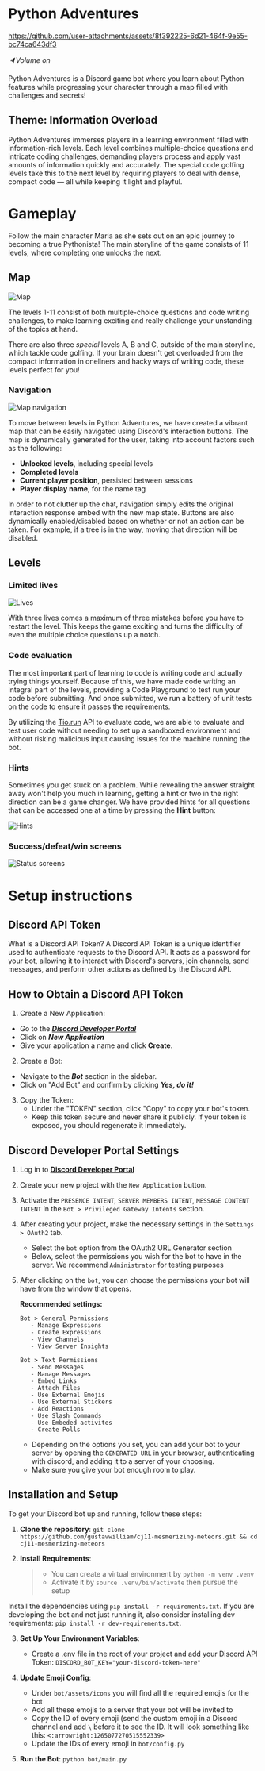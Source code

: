 # Python Adventures

https://github.com/user-attachments/assets/8f392225-6d21-464f-9e55-bc74ca643df3

*🔈Volume on*

Python Adventures is a Discord game bot where you learn about Python features while progressing your character through a map filled with challenges and secrets!

## Theme: Information Overload
Python Adventures immerses players in a learning environment filled with information-rich levels. Each level combines multiple-choice questions and intricate coding challenges, demanding players process and apply vast amounts of information quickly and accurately. The special code golfing levels take this to the next level by requiring players to deal with dense, compact code — all while keeping it light and playful.

# Gameplay

Follow the main character Maria as she sets out on an epic journey to becoming a true Pythonista! The main storyline of the game consists of 11 levels, where completing one unlocks the next.

## Map

![Map](presentation/levels.png)

The levels 1-11 consist of both multiple-choice questions and code writing challenges, to make learning exciting and really challenge your unstanding of the topics at hand.

There are also three *special* levels A, B and C, outside of the main storyline, which tackle code golfing. If your brain doesn't get overloaded from the compact information in oneliners and hacky ways of writing code, these levels perfect for you!

### Navigation
![Map navigation](/presentation/map-navigation.png)

To move between levels in Python Adventures, we have created a vibrant map that can be easily navigated using Discord's interaction buttons. The map is dynamically generated for the user, taking into account factors such as the following:
- **Unlocked levels**, including special levels
- **Completed levels**
- **Current player position**, persisted between sessions
- **Player display name**, for the name tag

In order to not clutter up the chat, navigation simply edits the original interaction response embed with the new map state. Buttons are also dynamically enabled/disabled based on whether or not an action can be taken. For example, if a tree is in the way, moving that direction will be disabled.

## Levels
### Limited lives
![Lives](bot/assets/guide-hearts.png)

With three lives comes a maximum of three mistakes before you have to restart the level. This keeps the game exciting and turns the difficulty of even the multiple choice questions up a notch.

### Code evaluation
The most important part of learning to code is writing code and actually trying things yourself. Because of this, we have made code writing an integral part of the levels, providing a Code Playground to test run your code before submitting. And once submitted, we run a battery of unit tests on the code to ensure it passes the requirements.

By utilizing the [Tio.run](https://tio.run) API to evaluate code, we are able to evaluate and test user code without needing to set up a sandboxed environment and without risking malicious input causing issues for the machine running the bot.

### Hints
Sometimes you get stuck on a problem. While revealing the answer straight away won't help you much in learning, getting a hint or two in the right direction can be a game changer. We have provided hints for all questions that can be accessed one at a time by pressing the **Hint** button:

![Hints](presentation/hints.png)

### Success/defeat/win screens
![Status screens](presentation/level-statuses.png)

# Setup instructions
## Discord API Token
What is a Discord API Token?
A Discord API Token is a unique identifier used to authenticate requests to the Discord API. It acts as a password for your bot, allowing it to interact with Discord's servers, join channels, send messages, and perform other actions as defined by the Discord API.

## How to Obtain a Discord API Token
1. Create a New Application:
  - Go to the [***Discord Developer Portal***](https://discord.com/developers/applications)
  -  Click on ***New Application***
  -   Give your application a name and click **Create**.

2. Create a Bot:
  - Navigate to the ***Bot*** section in the sidebar.
  -  Click on "Add Bot" and confirm by clicking ***Yes, do it!***

3. Copy the Token:
   - Under the "TOKEN" section, click "Copy" to copy your bot's token.
   - Keep this token secure and never share it publicly. If your token is exposed, you should regenerate it immediately.

## Discord Developer Portal Settings

1. Log in to **[Discord Developer Portal](https://discord.com/developers/)**
2. Create your new project with the ``New Application`` button.
3. Activate the ``PRESENCE INTENT``, ``SERVER MEMBERS INTENT``, ``MESSAGE CONTENT INTENT`` in the ``Bot > Privileged Gateway Intents`` section.
4. After creating your project, make the necessary settings in the ``Settings > OAuth2`` tab.
   - Select the ``bot`` option from the OAuth2 URL Generator section
   - Below, select the permissions you wish for the bot to have in the server. We recommend `Administrator` for testing purposes
5. After clicking on the ``bot``, you can choose the permissions your bot will have from the window that opens.

      **Recommended settings:**
      ````
      Bot > General Permissions
         - Manage Expressions
         - Create Expressions
         - View Channels
         - View Server Insights

      Bot > Text Permissions
         - Send Messages
         - Manage Messages
         - Embed Links
         - Attach Files
         - Use External Emojis
         - Use External Stickers
         - Add Reactions
         - Use Slash Commands
         - Use Embeded activites
         - Create Polls
      ````
   - Depending on the options you set, you can add your bot to your server by opening the ``GENERATED URL`` in your browser, authenticating with discord, and adding it to a server of your choosing.
   - Make sure you give your bot enough room to play.


## Installation and Setup
To get your Discord bot up and running, follow these steps:
1. **Clone the repository**: `git clone https://github.com/gustavwilliam/cj11-mesmerizing-meteors.git && cd cj11-mesmerizing-meteors`

2. **Install Requirements**:
   > - You can create a virtual environment by `python -m venv .venv`
   > - Activate it by `source .venv/bin/activate` then pursue the setup

Install the dependencies using `pip install -r requirements.txt`. If you are developing the bot and not just running it, also consider installing dev requirements: `pip install -r dev-requirements.txt`.

3. **Set Up Your Environment Variables**:
   - Create a .env file in the root of your project and add your Discord API Token: `DISCORD_BOT_KEY="your-discord-token-here"`

4. **Update Emoji Config**:
   - Under `bot/assets/icons` you will find all the required emojis for the bot
   - Add all these emojis to a server that your bot will be invited to
   - Copy the ID of every emoji (send the custom emoji in a Discord channel and add `\` before it to see the ID. It will look something like this: `<:arrowright:1265077270515552339>`
   - Update the IDs of every emoji in `bot/config.py`

5. **Run the Bot**: `python bot/main.py`
